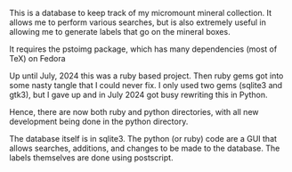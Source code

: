 This is a database to keep track of my micromount mineral collection.
It allows me to perform various searches, but is also extremely useful
in allowing me to generate labels that go on the mineral boxes.

It requires the pstoimg package, which has many dependencies
(most of TeX) on Fedora

Up until July, 2024 this was a ruby based project.
Then ruby gems got into some nasty tangle that I could never fix.
I only used two gems (sqlite3 and gtk3), but I gave up and in July
2024 got busy rewriting this in Python.

Hence, there are now both ruby and python directories, with all new
development being done in the python directory.

The database itself is in sqlite3.
The python (or ruby) code are a GUI that allows searches,
additions, and changes to be made to the database.
The labels themselves are done using postscript.
